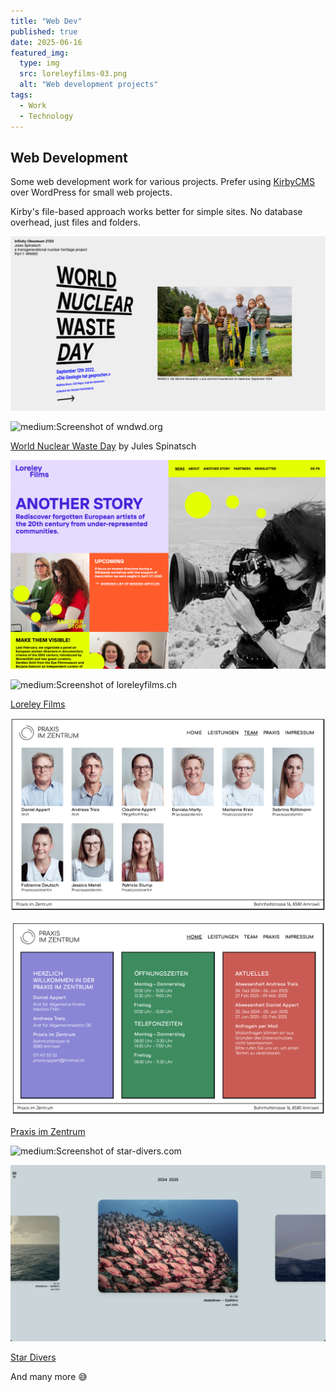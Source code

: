 ```yaml
---
title: "Web Dev"
published: true
date: 2025-06-16
featured_img:
  type: img
  src: loreleyfilms-03.png
  alt: "Web development projects"
tags:
  - Work
  - Technology
---
```


## Web Development

Some web development work for various projects. Prefer using [KirbyCMS](https://getkirby.com) over WordPress for small web projects.


Kirby's file-based approach works better for simple sites. No database overhead, just files and folders.

![medium:Screenshot of wnwd.org](wnwd-01.png)

![medium:Screenshot of wndwd.org](wnwd-02.png)

[World Nuclear Waste Day](https://wnwd.org) by Jules Spinatsch

![medium:Screenshot of loreleyfilms.ch](loreleyfilms-03.png)

![medium:Screenshot of loreleyfilms.ch](loreleyfilms-04.png)

[Loreley Films](https://loreleyfilms.ch) 


![medium:Screenshot of praxis-amriswil.ch](praxis-im-z-02.png)

![medium:Screenshot of praxis-amriswil.ch](praxis-im-z-04.png)

[Praxis im Zentrum](praxis-amriswil.ch) 


![medium:Screenshot of star-divers.com](star1.png)

![medium:Screenshot of star-divers.com](star2.png)

[Star Divers](star-divers.com) 

And many more 😅